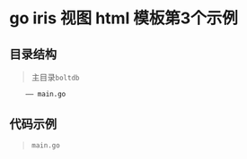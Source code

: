 # go iris 视图 html 模板第3个示例
## 目录结构
> 主目录`boltdb`
```html
    —— main.go
```
## 代码示例
> `main.go`
```golang

```